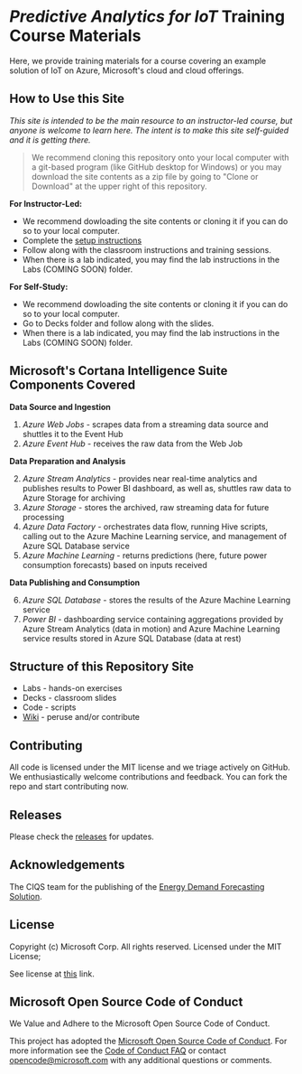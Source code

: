 # *Predictive Analytics for IoT* Training Course Materials

Here, we provide training materials for a course covering an example solution of IoT on Azure, Microsoft's cloud and cloud offerings.

## How to Use this Site


*This site is intended to be the main resource to an instructor-led course, but anyone is welcome to learn here.  The intent is to make this site self-guided and it is getting there.*

> We recommend cloning this repository onto your local computer with a git-based program (like GitHub desktop for Windows) or you may download the site contents as a zip file by going to "Clone or Download" at the upper right of this repository.

**For Instructor-Led:**
* We recommend dowloading the site contents or cloning it if you can do so to your local computer.
* Complete the [setup instructions](/PREREQUISITES.md) 
* Follow along with the classroom instructions and training sessions.
* When there is a lab indicated, you may find the lab instructions in the Labs (COMING SOON) folder.


**For Self-Study:**
* We recommend dowloading the site contents or cloning it if you can do so to your local computer.
* Go to Decks folder and follow along with the slides.
* When there is a lab indicated, you may find the lab instructions in the Labs (COMING SOON) folder.

## Microsoft's Cortana Intelligence Suite Components Covered

**Data Source and Ingestion**

1.  *Azure Web Jobs* - scrapes data from a streaming data source and shuttles it to the Event Hub
1.  *Azure Event Hub* - receives the raw data from the Web Job

**Data Preparation and Analysis**

2. *Azure Stream Analytics* - provides near real-time analytics and publishes results to Power BI dashboard, as well as, shuttles raw data to Azure Storage for archiving
3. *Azure Storage* - stores the archived, raw streaming data for future processing
4. *Azure Data Factory* - orchestrates data flow, running Hive scripts, calling out to the Azure Machine Learning service, and management of Azure SQL Database service
5. *Azure Machine Learning* - returns predictions (here, future power consumption forecasts) based on inputs received

**Data Publishing and Consumption**

6.  *Azure SQL Database* - stores the results of the Azure Machine Learning service
7.  *Power BI* - dashboarding service containing aggregations provided by Azure Stream Analytics (data in motion) and Azure Machine Learning service results stored in Azure SQL Database (data at rest)

## Structure of this Repository Site
*  Labs - hands-on exercises
*  Decks - classroom slides
*  Code - scripts
*  [Wiki](https://github.com/michhar/data-pipeline-education/wiki) - peruse and/or contribute

## Contributing

All code is licensed under the MIT license and we triage actively on GitHub. We enthusiastically welcome contributions and feedback. You can fork the repo and start contributing now. 

## Releases

Please check the [releases](/releases) for updates.

## Acknowledgements

The CIQS team for the publishing of the [Energy Demand Forecasting Solution](https://gallery.cortanaintelligence.com/Solution/Energy-Demand-Forecasting-4).

## License

Copyright (c) Microsoft Corp.  All rights reserved. Licensed under the MIT License;

See license at [this](https://github.com/michhar/data-pipeline-education/blob/master/LICENSE.md) link.

## Microsoft Open Source Code of Conduct

We Value and Adhere to the Microsoft Open Source Code of Conduct.

This project has adopted the [Microsoft Open Source Code of Conduct](https://opensource.microsoft.com/codeofconduct/). For more information see the [Code of Conduct FAQ](https://opensource.microsoft.com/codeofconduct/faq/) or contact [opencode@microsoft.com](mailto:opencode@microsoft.com) with any additional questions or comments.
